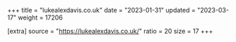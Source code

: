 +++
title = "lukealexdavis.co.uk"
date = "2023-01-31"
updated = "2023-03-17"
weight = 17206

[extra]
source = "https://lukealexdavis.co.uk/"
ratio = 20
size = 17
+++
